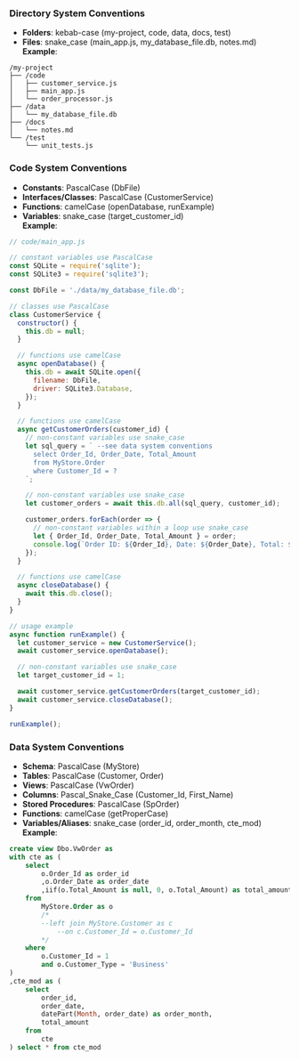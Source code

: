 ### Directory System Conventions
- **Folders**: kebab-case (my-project, code, data, docs, test)
- **Files**: snake_case (main_app.js, my_database_file.db, notes.md)  
**Example**:
```
/my-project
├── /code
│   ├── customer_service.js
│   ├── main_app.js
│   └── order_processor.js
├── /data
│   └── my_database_file.db
├── /docs
│   └── notes.md
└── /test
    └── unit_tests.js
```

### Code System Conventions
- **Constants**: PascalCase (DbFile)
- **Interfaces/Classes**: PascalCase (CustomerService)
- **Functions**: camelCase (openDatabase, runExample)
- **Variables**: snake_case (target_customer_id)  
**Example**:
```javascript
// code/main_app.js

// constant variables use PascalCase
const SQLite = require('sqlite');
const SQLite3 = require('sqlite3');

const DbFile = './data/my_database_file.db';

// classes use PascalCase
class CustomerService {
  constructor() {
    this.db = null;
  }

  // functions use camelCase
  async openDatabase() {
    this.db = await SQLite.open({
      filename: DbFile,
      driver: SQLite3.Database,
    });
  }

  // functions use camelCase
  async getCustomerOrders(customer_id) {
    // non-constant variables use snake_case
    let sql_query = ` --see data system conventions
      select Order_Id, Order_Date, Total_Amount
      from MyStore.Order
      where Customer_Id = ?
    `;

    // non-constant variables use snake_case
    let customer_orders = await this.db.all(sql_query, customer_id);

    customer_orders.forEach(order => {
      // non-constant variables within a loop use snake_case
      let { Order_Id, Order_Date, Total_Amount } = order;
      console.log(`Order ID: ${Order_Id}, Date: ${Order_Date}, Total: ${Total_Amount}`);
    });
  }

  // functions use camelCase
  async closeDatabase() {
    await this.db.close();
  }
}

// usage example
async function runExample() {
  let customer_service = new CustomerService();
  await customer_service.openDatabase();

  // non-constant variables use snake_case
  let target_customer_id = 1;

  await customer_service.getCustomerOrders(target_customer_id);
  await customer_service.closeDatabase();
}

runExample();
```

### Data System Conventions
- **Schema**: PascalCase (MyStore)
- **Tables**: PascalCase (Customer, Order)
- **Views**: PascalCase (VwOrder)
- **Columns**: Pascal_Snake_Case (Customer_Id, First_Name)
- **Stored Procedures**: PascalCase (SpOrder)
- **Functions**: camelCase (getProperCase)
- **Variables/Aliases**: snake_case (order_id, order_month, cte_mod)  
**Example**:
```sql
create view Dbo.VwOrder as
with cte as (
	select
		o.Order_Id as order_id
		,o.Order_Date as order_date
		,iif(o.Total_Amount is null, 0, o.Total_Amount) as total_amount
	from
		MyStore.Order as o
		/*
		--left join MyStore.Customer as c
			--on c.Customer_Id = o.Customer_Id
		*/
	where
		o.Customer_Id = 1
		and o.Customer_Type = 'Business'
)
,cte_mod as (
	select
		order_id,
		order_date,
		datePart(Month, order_date) as order_month,
		total_amount
	from
		cte
) select * from cte_mod
```
